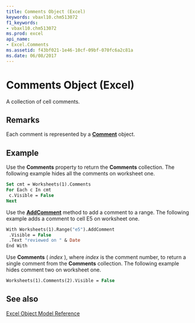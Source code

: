 ```yaml
---
title: Comments Object (Excel)
keywords: vbaxl10.chm513072
f1_keywords:
- vbaxl10.chm513072
ms.prod: excel
api_name:
- Excel.Comments
ms.assetid: f43bf021-1e46-10cf-09bf-070fc6a2c81a
ms.date: 06/08/2017
---
```



# Comments Object (Excel)

A collection of cell comments.


## Remarks

 Each comment is represented by a **[Comment](Excel.Comment.md)** object.


## Example

Use the  **Comments** property to return the **Comments** collection. The following example hides all the comments on worksheet one.


```vb
Set cmt = Worksheets(1).Comments 
For Each c In cmt 
 c.Visible = False 
Next
```

Use the  **[AddComment](Excel.Range.AddComment.md)** method to add a comment to a range. The following example adds a comment to cell E5 on worksheet one.




```vb
With Worksheets(1).Range("e5").AddComment 
 .Visible = False 
 .Text "reviewed on " & Date 
End With
```

Use  **Comments** ( _index_ ), where _index_ is the comment number, to return a single comment from the **Comments** collection. The following example hides comment two on worksheet one.




```vb
Worksheets(1).Comments(2).Visible = False
```


## See also



[Excel Object Model Reference](overview/Excel/object-model.md)

